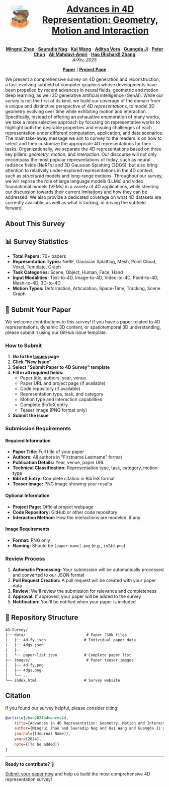 <p align="center">

  <div align="center" style="display: flex; align-items: center; justify-content: center; gap: 20px;">
    <img src="asset/logo2.png" alt="4D Survey Logo" width="80" height="80" style="border-radius: 50%;">
    <h1 align="center"><a href="#" target="_blank">Advances in 4D Representation: Geometry, Motion and Interaction</a></h1>
  </div>

  <p align="center">
    <a href="https://mingrui-zhao.github.io/" target="_blank"><strong>Mingrui Zhao</strong></a>
    ·
    <a href="https://sauradip.github.io/" target="_blank"><strong>Sauradip Nag</strong></a>
    ·
    <a href="https://kwang-ether.github.io/" target="_blank"><strong>Kai Wang</strong></a>
    ·
    <a href="https://aditya-vora.github.io/" target="_blank"><strong>Aditya Vora</strong></a>
    ·
    <a href="https://quantaji.github.io/" target="_blank"><strong>Guangda Ji</strong></a>
    ·
    <a href="https://ca.linkedin.com/in/peter-chun-87416646" target="_blank"><strong>Peter Chun</strong></a>
    ·
    <a href="https://arash-mham.github.io/" target="_blank"><strong>Ali Mahdavi-Amiri</strong></a>
    ·
    <a href="https://www.cs.sfu.ca/~haoz/" target="_blank"><strong>Hao (Richard) Zhang</strong></a>
    <br />
    <i>ArXiv, 2025</i>    
  </p>

  <p align="center">
    <a href="#" target="_blank"><strong>Paper</strong></a>
    |
    <a href="#" target="_blank"><strong>Project Page</strong></a>
  </p>
</p>

We present a comprehensive survey on 4D generation and reconstruction, a fast-evolving subfield of computer graphics whose developments have been propelled by recent advances in neural fields, geometric and motion deep learning, as well 3D generative artificial intelligence (GenAI). While our survey is not the first of its kind, we build our coverage of the domain from a unique and distinctive perspective of 4D *representations*, to model 3D geometry evolving over time while exhibiting motion and interaction. Specifically, instead of offering an exhaustive enumeration of many works, we take a more selective approach by focusing on representative works to highlight both the desirable properties and ensuing challenges of each representation under different computation, application, and data scenarios. The main take-away message we aim to convey to the readers is on how to select and then customize the appropriate 4D representations for their tasks. Organizationally, we separate the 4D representations based on three key pillars: *geometry*, *motion*, and *interaction*. Our discourse will not only encompass the most popular representations of today, such as neural radiance fields (NeRFs) and 3D Gaussian Splatting (3DGS), but also bring attention to relatively under-explored representations in the 4D context, such as *structured* models and long-range motions. Throughout our survey, we will reprise the role of large language models (LLMs) and video foundational models (VFMs) in a variety of 4D applications, while steering our discussion towards their current limitations and how they can be addressed. We also provide a dedicated coverage on what 4D datasets are currently available, as well as what is lacking, in driving the subfield forward.

## About This Survey

## 📊 Survey Statistics

- **Total Papers:** 76+ papers
- **Representation Types:** NeRF, Gaussian Splatting, Mesh, Point Cloud, Voxel, Template, Graph
- **Task Categories:** Scene, Object, Human, Face, Hand
- **Input Modalities:** Text-to-4D, Image-to-4D, Video-to-4D, Point-to-4D, Mesh-to-4D, 3D-to-4D
- **Motion Types:** Deformation, Articulation, Space-Time, Tracking, Scene Graph

## 🚀 Submit Your Paper

We welcome contributions to this survey! If you have a paper related to 4D representations, dynamic 3D content, or spatiotemporal 3D understanding, please submit it using our GitHub issue template.

### How to Submit

1. **Go to the [Issues](https://github.com/your-username/4D-Survey/issues) page**
2. **Click "New Issue"**
3. **Select "Submit Paper to 4D Survey" template**
4. **Fill in all required fields:**
   - Paper title, authors, year, venue
   - Paper URL and project page (if available)
   - Code repository (if available)
   - Representation type, task, and category
   - Motion type and interaction capabilities
   - Complete BibTeX entry
   - Teaser image (PNG format only)
5. **Submit the issue**

### Submission Requirements

#### Required Information
- **Paper Title:** Full title of your paper
- **Authors:** All authors in "Firstname Lastname" format
- **Publication Details:** Year, venue, paper URL
- **Technical Classification:** Representation type, task, category, motion type
- **BibTeX Entry:** Complete citation in BibTeX format
- **Teaser Image:** PNG image showing your results

#### Optional Information
- **Project Page:** Official project webpage
- **Code Repository:** GitHub or other code repository
- **Interaction Method:** How the interactions are modeled, if any


#### Image Requirements
- **Format:** PNG only 
- **Naming:** Should be `[paper-name].png` (e.g., `in24d.png`)

### Review Process

1. **Automatic Processing:** Your submission will be automatically processed and converted to our JSON format
2. **Pull Request Creation:** A pull request will be created with your paper data
3. **Review:** We'll review the submission for relevance and completeness
4. **Approval:** If approved, your paper will be added to the survey
5. **Notification:** You'll be notified when your paper is included

## 📁 Repository Structure

```
4D-Survey/
├── data/                           # Paper JSON files
│   ├── 4d-fy.json                 # Individual paper data
│   ├── 4dgs.json
│   ├── ...
│   └── paper-list.json            # Complete paper list
├── images/                         # Paper teaser images
│   ├── 4d-fy.png
│   ├── 4dgs.png
│   └── ...
└── index.html                     # Survey website
```

## Citation

If you found our survey helpful, please consider citing:

```bibtex
@article{zhao2024advances4d,
    title={Advances in 4D Representation: Geometry, Motion and Interaction},
    author={Mingrui Zhao and Sauradip Nag and Kai Wang and Guangda Ji and Aditya Vora and Peter Chun and Ali Mahdavi-Amiri and Richard Hao Zhang},
    journal={[Journal Name]},
    year={2024},
    note={[To be added]}
}
```

---

**Ready to contribute?** 🚀

[Submit your paper now](https://github.com/your-username/4D-Survey/issues/new/choose) and help us build the most comprehensive 4D representation survey!